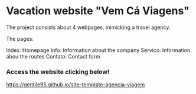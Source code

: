 # Vacation website "Vem Cá Viagens"

The project consists about 4 webpages, mimicking a travel agency.

The pages:

Index: Homepage
Info: Information about the company
Servico: Information abou the routes
Contato: Contact form

### Access the website clicking below!
https://gentile95.github.io/site-template-agencia-viagem

